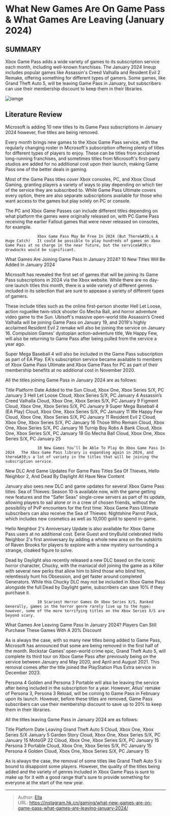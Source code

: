 # What New Games Are On Game Pass &amp; What Games Are Leaving (January 2024)


## SUMMARY 



  Xbox Game Pass adds a wide variety of games to its subscription service each month, including well-known franchises.   The January 2024 lineup includes popular games like Assassin&#39;s Creed Valhalla and Resident Evil 2 Remake, offering something for different types of gamers.   Some games, like Grand Theft Auto 5, will be leaving Game Pass in January, but subscribers can use their membership discount to keep them in their libraries.  

![iamge](https://static1.srcdn.com/wordpress/wp-content/uploads/2024/01/what-new-games-are-on-game-pass-what-games-are-leaving-january-2024.jpg)

## Literature Review

Microsoft is adding 10 new titles to its Game Pass subscriptions in January 2024 however, five titles are being removed.




Every month brings new games to the Xbox Game Pass service, with the regularly changing roster in Microsoft&#39;s subscription offering plenty of titles for different types of players to enjoy. These can be titles from acclaimed long-running franchises, and sometimes titles from Microsoft&#39;s first-party studios are added for no additional cost upon their launch, making Game Pass one of the better deals in gaming.




Most of the Game Pass titles cover Xbox consoles, PC, and Xbox Cloud Gaming, granting players a variety of ways to play depending on which tier of the service they are subscribed to. While Game Pass Ultimate covers every option, there are also separate subscriptions available for those who want access to the games but play solely on PC or console.



The PC and Xbox Game Passes can include different titles depending on what platform the games were originally released on, with PC Game Pass receiving the earlier Fallout games that were never released on consoles, for example.




                  Xbox Game Pass May Be Free In 2024 (But There&#39;s A Huge Catch)   It could be possible to play hundreds of games on Xbox Game Pass at no charge in the near future, but the service&#39;s drawbacks would be significant.   


 What Games Are Joining Game Pass In January 2024? 
10 New Titles Will Be Added In January 2024
         




Microsoft has revealed the first set of games that will be joining its Game Pass subscriptions in 2024 via the Xbox website. While there are no day-one launch titles this month, there is a wide variety of different genres included in its selection that are sure to appease a variety of different types of gamers.

These include titles such as the online first-person shooter Hell Let Loose, action roguelike twin-stick shooter Go Mecha Ball, and horror adventure video game   to the Sun. Ubisoft&#39;s massive open-world title Assassin’s Creed Valhalla will be joining Game Pass on January 19, and 2019&#39;s highly acclaimed Resident Evil 2 remake will also be joining the service on January 16. Compulsion Games&#39; dystopian action-adventure title, We Happy Few​​​​​​, will also be returning to Game Pass after being pulled from the service a year ago.

Super Mega Baseball 4 will also be included in the Game Pass subscription as part of EA Play. EA&#39;s subscription service became available to members of Xbox Game Pass Ultimate and Xbox Game Pass for PC as part of their membership benefits at no additional cost in November 2020.




All the titles joining Game Pass in January 2024 are as follows:

 Title  Platform  Date Added     to the Sun  Cloud, Xbox One, Xbox Series S/X, PC  January 3   Hell Let Loose  Cloud, Xbox Series S/X, PC  January 4   Assassin’s Creed Valhalla  Cloud, Xbox One, Xbox Series S/X, PC  January 9   Figment  Cloud, Xbox One, Xbox Series S/X, PC  January 9   Super Mega Baseball 4 (EA Play)  Cloud, Xbox One, Xbox Series S/X, PC  January 11   We Happy Few  Cloud, Xbox One, Xbox Series S/X, PC  January 11   Resident Evil 2  Cloud, Xbox One, Xbox Series S/X, PC  January 16   Those Who Remain  Cloud, Xbox One, Xbox Series S/X, PC  January 16   Turnip Boy Robs A Bank  Cloud, Xbox One, Xbox Series S/X, PC  January 18   Go Mecha Ball  Cloud, Xbox One, Xbox Series S/X, PC  January 25   



                  10 New Games You’ll Be Able To Play On Xbox Game Pass In 2024   The Xbox Game Pass library is expanding again in 2024, and there&#39;s a lot of variety in the titles that will be joining the subscription service.   






 New DLC And Game Updates For Game Pass Titles 
Sea Of Thieves, Hello Neighbor 2, And Dead By Daylight All Have New Content
          

January also sees new DLC and game updates for several Xbox Game Pass titles. Sea of Thieves: Season 10 is available now, with the game getting new features and the &#34;Safer Seas&#34; single-crew servers as part of its update, allowing players to sail alone or in a crew of chosen friends, without the possibility of PvP encounters for the first time. Xbox Game Pass Ultimate subscribers can also receive the Sea of Thieves: Nightshine Parrot Pack, which includes new cosmetics as well as 10,000 gold to spend in-game​​​​​.

Hello Neighbor 2&#39;s Anniversary Update is also available for Xbox Game Pass users at no additional cost. Eerie Guest and tinyBuild celebrated Hello Neighbor 2&#39;s first anniversary by adding a whole new area on the outskirts of Raven Brooks for players to explore with a new mystery surrounding a strange, cloaked figure to solve.




Dead by Daylight also recently released a new DLC based on the iconic horror character, Chucky, with the maniacal doll joining the game as a Killer with several new perks that allow him to blind those who blind him, relentlessly hunt his Obsession, and get faster around completed Generators. While this Chucky DLC may not be included in Xbox Game Pass alongside the full Dead by Daylight game, subscribers can save 10% if they purchase it.

                  10 Scariest Horror Games On Xbox Series X/S, Ranked   Generally, games in the horror genre rarely live up to the hype; however, some of the more terrifying titles on the Xbox Series X/S are beyond scary.   



 What Games Are Leaving Game Pass In January 2024? 
Players Can Still Purchase These Games With A 20% Discount
         

As is always the case, with so many new titles being added to Game Pass, Microsoft has announced that some are being removed in the first half of the month. Rockstar Games’ open-world crime epic, Grand Theft Auto 5, will complete its third tour on Xbox Game Pass after previously being on the service between January and May 2020, and April and August 2021. This removal comes after the title joined the PlayStation Plus Extra service in December 2023.




Persona 4 Golden and Persona 3 Portable will also be leaving the service after being included in the subscription for a year. However, Atlus’ remake of Persona 3, Persona 3 Reload, will be coming to Game Pass in February upon its launch. However, before these titles are removed, Game Pass subscribers can use their membership discount to save up to 20% to keep them in their libraries.

All the titles leaving Game Pass in January 2024 are as follows:

 Title  Platform  Date Leaving   Grand Theft Auto 5  Cloud, Xbox One, Xbox Series S/X  January 5   Garden Story  Cloud, Xbox One, Xbox Series S/X, PC  January 15   MotoGP 22  Cloud, Xbox One, Xbox Series S/X, PC  January 15   Persona 3 Portable  Cloud, Xbox One, Xbox Series S/X, PC  January 15   Persona 4 Golden  Cloud, Xbox One, Xbox Series S/X, PC  January 15   



As is always the case, the removal of some titles like Grand Theft Auto 5 is bound to disappoint some players. However, the quality of the titles being added and the variety of genres included in Xbox Game Pass is sure to make up for it with a good range that&#39;s sure to provide something for everyone at the start of the new year.






---

> Author: [Ella](https://instagram.hk.cn/)  
> URL: https://instagram.hk.cn/gaming/what-new-games-are-on-game-pass-what-games-are-leaving-january-2024/  

